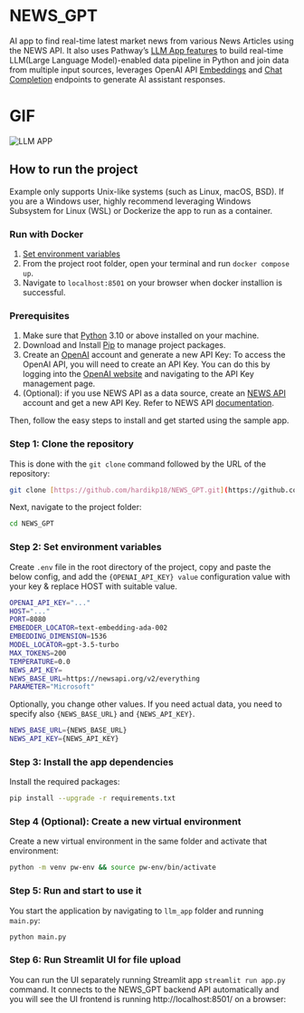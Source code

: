 # NEWS_GPT
AI app to find real-time latest market news from various News Articles using the NEWS API.
It also uses Pathway’s [LLM App features](https://github.com/pathwaycom/llm-app) to build real-time LLM(Large Language Model)-enabled data pipeline in Python and join data from multiple input sources, leverages OpenAI API [Embeddings](https://platform.openai.com/docs/api-reference/embeddings) and [Chat Completion](https://platform.openai.com/docs/api-reference/completions) endpoints to generate AI assistant responses.


# GIF
![LLM APP](/assets/video_gif.gif)

## How to run the project

Example only supports Unix-like systems (such as Linux, macOS, BSD). If you are a Windows user,  highly recommend leveraging Windows Subsystem for Linux (WSL) or Dockerize the app to run as a container.

### Run with Docker

1. [Set environment variables](#step-2-set-environment-variables)
2. From the project root folder, open your terminal and run `docker compose up`.
3. Navigate to `localhost:8501` on your browser when docker installion is successful.

### Prerequisites

1. Make sure that [Python](https://www.python.org/downloads/) 3.10 or above installed on your machine.
2. Download and Install [Pip](https://pip.pypa.io/en/stable/installation/) to manage project packages.
3. Create an [OpenAI](https://openai.com/) account and generate a new API Key: To access the OpenAI API, you will need to create an API Key. You can do this by logging into the [OpenAI website](https://openai.com/product) and navigating to the API Key management page.
4. (Optional): if you use NEWS API as a data source, create an [NEWS API](https://newsapi.org/) account and get a new API Key. Refer to NEWS API [documentation](https://newsapi.org/docs).

Then, follow the easy steps to install and get started using the sample app.

### Step 1: Clone the repository

This is done with the `git clone` command followed by the URL of the repository:

```bash
git clone [https://github.com/hardikp18/NEWS_GPT.git](https://github.com/hardikp18/NEWS_GPT.git)
```

Next,  navigate to the project folder:

```bash
cd NEWS_GPT
```

### Step 2: Set environment variables

Create `.env` file in the root directory of the project, copy and paste the below config, and add the `{OPENAI_API_KEY} value`  configuration value with your key & replace HOST with suitable value. 

```bash
OPENAI_API_KEY="..." 
HOST="..."
PORT=8080
EMBEDDER_LOCATOR=text-embedding-ada-002
EMBEDDING_DIMENSION=1536
MODEL_LOCATOR=gpt-3.5-turbo
MAX_TOKENS=200
TEMPERATURE=0.0
NEWS_API_KEY=           
NEWS_BASE_URL=https://newsapi.org/v2/everything
PARAMETER="Microsoft"


```

Optionally, you change other values.  If you need actual data, you need to specify also `{NEWS_BASE_URL}` and `{NEWS_API_KEY}`.

```bash
NEWS_BASE_URL={NEWS_BASE_URL}
NEWS_API_KEY={NEWS_API_KEY}
```

### Step 3: Install the app dependencies

Install the required packages:

```bash
pip install --upgrade -r requirements.txt
```
### Step 4 (Optional): Create a new virtual environment

Create a new virtual environment in the same folder and activate that environment:

```bash
python -m venv pw-env && source pw-env/bin/activate
```

### Step 5: Run and start to use it

You start the application by navigating to `llm_app` folder and running `main.py`:

```bash
python main.py
```

### Step 6: Run Streamlit UI for file upload

You can run the UI separately running Streamlit app
`streamlit run app.py` command. It connects to the NEWS_GPT backend API automatically and you will see the UI frontend is running http://localhost:8501/ on a browser:


